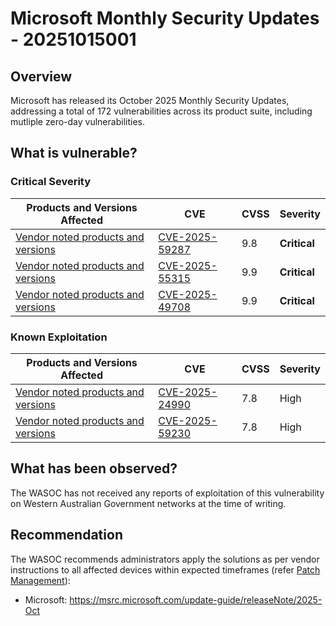 # Microsoft Monthly Security Updates - 20251015001

## Overview

Microsoft has released its October 2025 Monthly Security Updates, addressing a total of 172 vulnerabilities across its product suite, including mutliple zero-day vulnerabilities.

## What is vulnerable?

### Critical Severity

| Products and Versions Affected | CVE | CVSS | Severity |
| ------------------------------ | --- | ---- | -------- |
| [Vendor noted products and versions](https://msrc.microsoft.com/update-guide/en-US/vulnerability/CVE-2025-59287) | [CVE-2025-59287](https://nvd.nist.gov/vuln/detail/CVE-2025-59287) | 9.8  | **Critical** |
| [Vendor noted products and versions](https://msrc.microsoft.com/update-guide/en-US/vulnerability/CVE-2025-55315) | [CVE-2025-55315](https://nvd.nist.gov/vuln/detail/CVE-2025-55315) | 9.9  | **Critical** |
| [Vendor noted products and versions](https://msrc.microsoft.com/update-guide/en-US/vulnerability/CVE-2025-49708) | [CVE-2025-49708](https://nvd.nist.gov/vuln/detail/CVE-2025-49708) | 9.9  | **Critical** |

### Known Exploitation

| Products and Versions Affected | CVE | CVSS | Severity |
| ------------------------------ | --- | ---- | -------- |
| [Vendor noted products and versions](https://msrc.microsoft.com/update-guide/en-US/vulnerability/CVE-2025-24990) | [CVE-2025-24990](https://msrc.microsoft.com/update-guide/en-US/vulnerability/CVE-2025-24990) | 7.8 | High |
| [Vendor noted products and versions](https://msrc.microsoft.com/update-guide/en-US/vulnerability/CVE-2025-59230) | [CVE-2025-59230](https://msrc.microsoft.com/update-guide/en-US/vulnerability/CVE-2025-59230) | 7.8 | High |


## What has been observed?

The WASOC has not received any reports of exploitation of this vulnerability on Western Australian Government networks at the time of writing.

## Recommendation

The WASOC recommends administrators apply the solutions as per vendor instructions to all affected devices within expected timeframes (refer [Patch Management](../guidelines/patch-management.md)):

- Microsoft: <https://msrc.microsoft.com/update-guide/releaseNote/2025-Oct>
